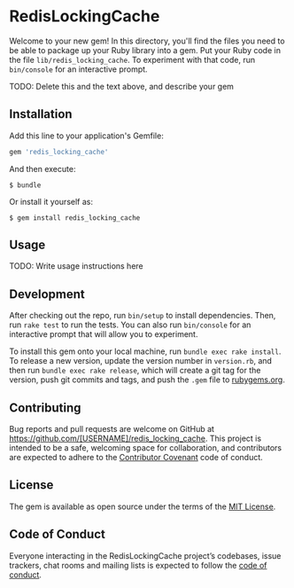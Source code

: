 # RedisLockingCache

Welcome to your new gem! In this directory, you'll find the files you need to be able to package up your Ruby library into a gem. Put your Ruby code in the file `lib/redis_locking_cache`. To experiment with that code, run `bin/console` for an interactive prompt.

TODO: Delete this and the text above, and describe your gem

## Installation

Add this line to your application's Gemfile:

```ruby
gem 'redis_locking_cache'
```

And then execute:

    $ bundle

Or install it yourself as:

    $ gem install redis_locking_cache

## Usage

TODO: Write usage instructions here

## Development

After checking out the repo, run `bin/setup` to install dependencies. Then, run `rake test` to run the tests. You can also run `bin/console` for an interactive prompt that will allow you to experiment.

To install this gem onto your local machine, run `bundle exec rake install`. To release a new version, update the version number in `version.rb`, and then run `bundle exec rake release`, which will create a git tag for the version, push git commits and tags, and push the `.gem` file to [rubygems.org](https://rubygems.org).

## Contributing

Bug reports and pull requests are welcome on GitHub at https://github.com/[USERNAME]/redis_locking_cache. This project is intended to be a safe, welcoming space for collaboration, and contributors are expected to adhere to the [Contributor Covenant](http://contributor-covenant.org) code of conduct.

## License

The gem is available as open source under the terms of the [MIT License](http://opensource.org/licenses/MIT).

## Code of Conduct

Everyone interacting in the RedisLockingCache project’s codebases, issue trackers, chat rooms and mailing lists is expected to follow the [code of conduct](https://github.com/[USERNAME]/redis_locking_cache/blob/master/CODE_OF_CONDUCT.md).
